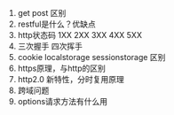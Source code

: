 1. get post 区别
2. restful是什么？优缺点
3. http状态码 1XX 2XX 3XX 4XX 5XX 
4. 三次握手 四次挥手
5. cookie localstorage sessionstorage 区别
6. https原理，与http的区别
7. http2.0 新特性，分时复用原理
8. 跨域问题
9. options请求方法有什么用
